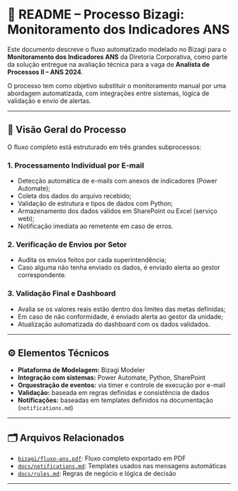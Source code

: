 # 🔄 README – Processo Bizagi: Monitoramento dos Indicadores ANS

Este documento descreve o fluxo automatizado modelado no Bizagi para o **Monitoramento dos Indicadores ANS** da Diretoria Corporativa, como parte da solução entregue na avaliação técnica para a vaga de **Analista de Processos II – ANS 2024**.

O processo tem como objetivo substituir o monitoramento manual por uma abordagem automatizada, com integrações entre sistemas, lógica de validação e envio de alertas.

---

## 🧭 Visão Geral do Processo

O fluxo completo está estruturado em três grandes subprocessos:

### 1. **Processamento Individual por E-mail**
- Detecção automática de e-mails com anexos de indicadores (Power Automate);
- Coleta dos dados do arquivo recebido;
- Validação de estrutura e tipos de dados com Python;
- Armazenamento dos dados válidos em SharePoint ou Excel (serviço web);
- Notificação imediata ao remetente em caso de erros.
  
### 2. **Verificação de Envios por Setor**
- Audita os envios feitos por cada superintendência;
- Caso alguma não tenha enviado os dados, é enviado alerta ao gestor correspondente.
  
### 3. **Validação Final e Dashboard**
- Avalia se os valores reais estão dentro dos limites das metas definidas;
- Em caso de não conformidade, é enviado alerta ao gestor da unidade;
- Atualização automatizada do dashboard com os dados validados.

---

## ⚙️ Elementos Técnicos

- **Plataforma de Modelagem:** Bizagi Modeler
- **Integração com sistemas:** Power Automate, Python, SharePoint
- **Orquestração de eventos:** via timer e controle de execução por e-mail
- **Validação:** baseada em regras definidas e consistência de dados
- **Notificações:** baseadas em templates definidos na documentação (`notifications.md`)

---

## 🗂 Arquivos Relacionados

- [`bizagi/fluxo-ans.pdf`](./processo.pdf): Fluxo completo exportado em PDF
- [`docs/notifications.md`](../docs/notifications.md): Templates usados nas mensagens automáticas
- [`docs/rules.md`](../docs/rules.md): Regras de negócio e lógica de decisão

---
